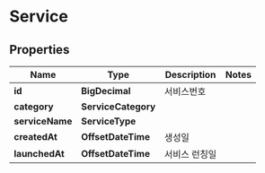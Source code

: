 

# Service


## Properties

Name | Type | Description | Notes
------------ | ------------- | ------------- | -------------
**id** | **BigDecimal** | 서비스번호 | 
**category** | **ServiceCategory** |  | 
**serviceName** | **ServiceType** |  | 
**createdAt** | **OffsetDateTime** | 생성일 | 
**launchedAt** | **OffsetDateTime** | 서비스 런칭일 | 



